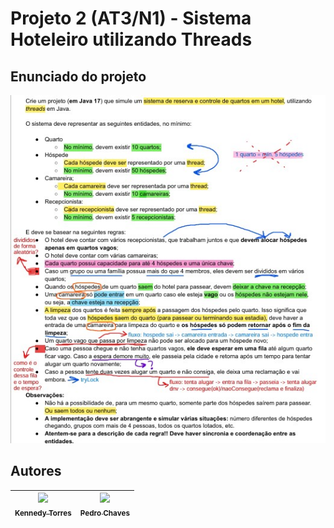 # Projeto 2 (AT3/N1) - Sistema Hoteleiro utilizando Threads


## Enunciado do projeto

![Enunciado do Projeto](Enunciado.jpg)

## Autores

| [<img src="https://avatars.githubusercontent.com/u/128331199?v=4" width=115><br><sub>Kennedy Torres</sub>](https://github.com/Kennedy-Torres) | [<img src="https://avatars.githubusercontent.com/u/107230091?v=4" width=115><br><sub>Pedro Chaves</sub>](https://github.com/Pedro-Chaves2505) |
| :---: | :---: |
